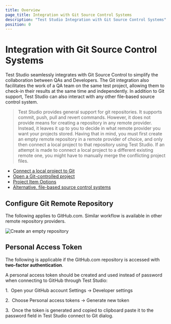 ```yaml
---
title: Overview
page_title: Integration with Git Source Control Systems
description: "Test Studio Integration with Git Source Control Systems"
position: 0
---
```

# Integration with Git Source Control Systems

Test Studio seamlessly integrates with Git Source Control to simplify the collaboration between QAs and Developers. The Git integration also facilitates the work of a QA team on the same test project, allowing them to check-in their results at the same time and independently. In addition to Git support, Test Studio can also interact with any other file-based source control system.

> Test Studio provides general support for git repositories. It supports commit, push, pull and revert commands. However, it does not provide means for creating a repository in any remote provider. Instead, it leaves it up to you to decide in what remote provider you want your projects stored. Having that in mind, you must first create an empty remote repository in a remote provider of choice, and only then connect a local project to that repository using Test Studio. If an attempt is made to connect a local project to a different existing remote one, you might have to manually merge the conflicting project files.

- <a href="/features/source-control/git/connect-to-git" target="_blank">Connect a local project to Git</a> 
- <a href="/features/source-control/git/open-git-project" target="_blank">Open a Git-controlled project</a> 
- <a href="/features/source-control/git/project-item-options-git" target="_blank">Project Item Options</a> 
- <a href="/features/source-control/sc-alternatives" target="_blank">Alternative, file-based source control systems</a> 

## Configure Git Remote Repository

The following applies to GitHub.com. Similar workflow is available in other remote repository providers. 

![Create an empty repository][1]

## Personal Access Token

The following is applicable if the GitHub.com repository is accessed with **two-factor authentication**. 

A personal access token should be created and used instead of password when connecting to GitHub through Test Studio: 

1.&nbsp; Open your GitHub account Settings -> Developer settings
	
2.&nbsp; Choose Personal access tokens -> Generate new token
	
3.&nbsp; Once the token is generated and copied to clipboard paste it to the password field in Test Studio connect to Git dialog. 


[1]: /img/features/source-control/git/overview/fig1.png




